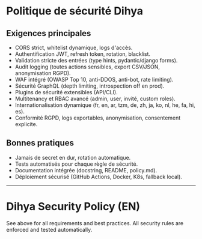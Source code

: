 # Politique de sécurité Dihya

## Exigences principales
- CORS strict, whitelist dynamique, logs d'accès.
- Authentification JWT, refresh token, rotation, blacklist.
- Validation stricte des entrées (type hints, pydantic/django forms).
- Audit logging (toutes actions sensibles, export CSV/JSON, anonymisation RGPD).
- WAF intégré (OWASP Top 10, anti-DDOS, anti-bot, rate limiting).
- Sécurité GraphQL (depth limiting, introspection off en prod).
- Plugins de sécurité extensibles (API/CLI).
- Multitenancy et RBAC avancé (admin, user, invité, custom roles).
- Internationalisation dynamique (fr, en, ar, tzm, de, zh, ja, ko, nl, he, fa, hi, es).
- Conformité RGPD, logs exportables, anonymisation, consentement explicite.

## Bonnes pratiques
- Jamais de secret en dur, rotation automatique.
- Tests automatisés pour chaque règle de sécurité.
- Documentation intégrée (docstring, README, policy.md).
- Déploiement sécurisé (GitHub Actions, Docker, K8s, fallback local).

---

# Dihya Security Policy (EN)

See above for all requirements and best practices. All security rules are enforced and tested automatically.
